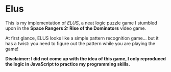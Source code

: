 # Elus

This is my implementation of *ELUS*, a neat logic puzzle game I stumbled upon in the **Space Rangers 2: Rise of the Dominators** video game.

At first glance, ELUS looks like a simple pattern recognition game... but it has a twist: you need to figure out the pattern while you are playing the game!

**Disclaimer: I did not come up with the idea of this game, I only reproduced the logic in JavaScript to practice my programming skills.**
